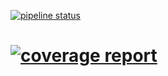 [![pipeline status](https://gitlab.lrde.epita.fr/mroynard/metaprog/badges/master/pipeline.svg)](https://gitlab.lrde.epita.fr/mroynard/metaprog/commits/master)

# [![coverage report](https://gitlab.lrde.epita.fr/mroynard/metaprog/badges/master/coverage.svg)](https://gitlab.lrde.epita.fr/mroynard/metaprog/commits/master)

